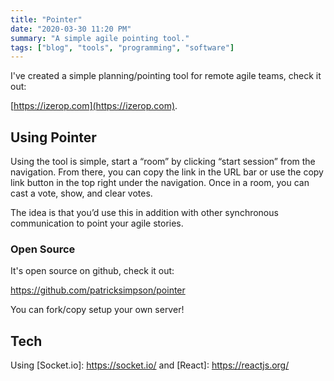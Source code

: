 ```yaml
---
title: "Pointer"
date: "2020-03-30 11:20 PM"
summary: "A simple agile pointing tool."
tags: ["blog", "tools", "programming", "software"]
---
```


I've created a simple planning/pointing tool for remote agile teams, check it out:

[https://izerop.com](https://izerop.com).

## Using Pointer

Using the tool is simple, start a “room” by clicking “start session” from the navigation. 
From there, you can copy the link in the URL bar or use the copy link button in the top right under the navigation.
Once in a room, you can cast a vote, show, and clear votes. 

The idea is that you’d use this in addition with other synchronous communication to point your agile stories.

### Open Source

It's open source on github, check it out:

https://github.com/patricksimpson/pointer

You can fork/copy setup your own server! 

## Tech

Using [Socket.io]: https://socket.io/ and [React]: https://reactjs.org/

